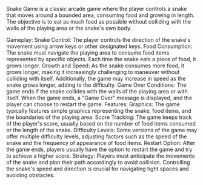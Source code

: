 Snake Game is a classic arcade game where the player controls a snake that moves around a bounded area, consuming food and growing in length. The objective is to eat as much food as possible without colliding with the walls of the playing area or the snake's own body.

Gameplay:
Snake Control: The player controls the direction of the snake's movement using arrow keys or other designated keys.
Food Consumption: The snake must navigate the playing area to consume food items represented by specific objects. Each time the snake eats a piece of food, it grows longer.
Growth and Speed: As the snake consumes more food, it grows longer, making it increasingly challenging to maneuver without colliding with itself. Additionally, the game may increase in speed as the snake grows longer, adding to the difficulty.
Game Over Conditions: The game ends if the snake collides with the walls of the playing area or with itself. When the game ends, a "Game Over" message is displayed, and the player can choose to restart the game.
Features:
Graphics: The game typically features simple graphics representing the snake, food items, and the boundaries of the playing area.
Score Tracking: The game keeps track of the player's score, usually based on the number of food items consumed or the length of the snake.
Difficulty Levels: Some versions of the game may offer multiple difficulty levels, adjusting factors such as the speed of the snake and the frequency of appearance of food items.
Restart Option: After the game ends, players usually have the option to restart the game and try to achieve a higher score.
Strategy:
Players must anticipate the movements of the snake and plan their path accordingly to avoid collision.
Controlling the snake's speed and direction is crucial for navigating tight spaces and avoiding obstacles.
